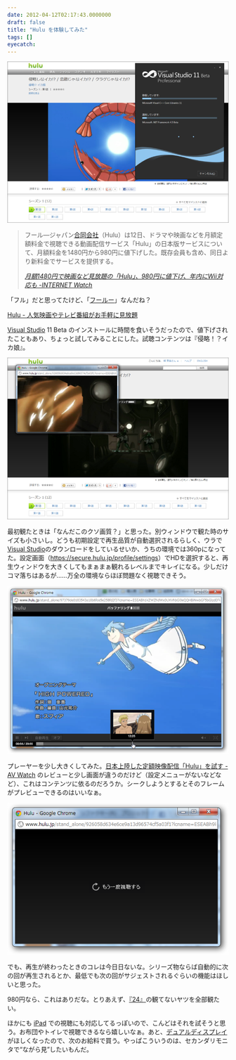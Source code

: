 ```yaml
---
date: 2012-04-12T02:17:43.0000000
draft: false
title: "Hulu を体験してみた"
tags: []
eyecatch: 
---
```

<p><img src="20120412015511.png" alt="f:id:daruyanagi:20120412015511p:plain" title="f:id:daruyanagi:20120412015511p:plain" class="hatena-fotolife"></p>

<blockquote cite="http://internet.watch.impress.co.jp/docs/news/20120412_525654.html">
<p>フール―ジャパン<a class="keyword" href="http://d.hatena.ne.jp/keyword/%B9%E7%C6%B1%B2%F1%BC%D2">合同会社</a>（Hulu）は12日、ドラマや映画などを月額定額料金で視聴できる動画配信サービス「Hulu」の日本版サービスについて、月額料金を1480円から980円に値下げした。既存会員も含め、同日より新料金でサービスを提供する。</p>

<cite><a href="http://internet.watch.impress.co.jp/docs/news/20120412_525654.html">&#x6708;&#x984D;1480&#x5186;&#x3067;&#x6620;&#x753B;&#x306A;&#x3069;&#x898B;&#x653E;&#x984C;&#x306E;&#x300C;Hulu&#x300D;&#x3001;980&#x5186;&#x306B;&#x5024;&#x4E0B;&#x3052;&#x3001;&#x5E74;&#x5185;&#x306B;Wii&#x5BFE;&#x5FDC;&#x3082; -INTERNET Watch</a></cite>
</blockquote>
<p>「フル」だと思ってたけど、「<a class="keyword" href="http://d.hatena.ne.jp/keyword/%A5%D5%A1%BC%A5%EB%A1%BC">フールー</a>」なんだね？</p><p><a href="http://www.hulu.jp/">Hulu - &#x4EBA;&#x6C17;&#x6620;&#x753B;&#x3084;&#x30C6;&#x30EC;&#x30D3;&#x756A;&#x7D44;&#x304C;&#x304A;&#x624B;&#x8EFD;&#x306B;&#x898B;&#x653E;&#x984C;</a></p><p><a class="keyword" href="http://d.hatena.ne.jp/keyword/Visual%20Studio">Visual Studio</a> 11 Beta のインストールに時間を食いそうだったので、値下げされたこともあり、ちょっと試してみることにした。試聴コンテンツは『侵略！？イカ娘』。</p><p><img src="20120412020144.png" alt="f:id:daruyanagi:20120412020144p:plain" title="f:id:daruyanagi:20120412020144p:plain" class="hatena-fotolife"></p><p>最初観たときは「なんだこのクソ画質？」と思った。別ウィンドウで観た時のサイズも小さいし。どうも初期設定で再生品質が自動選択されるらしく、ウラで<a class="keyword" href="http://d.hatena.ne.jp/keyword/Visual%20Studio">Visual Studio</a>のダウンロードをしているせいか、うちの環境では360pになってた。設定画面（<a href="https://secure.hulu.jp/profile/settings">https://secure.hulu.jp/profile/settings</a>）でHDを選択すると、再生ウィンドウを大きくしてもまぁまぁ観れるレベルまでキレイになる。少しだけコマ落ちはあるが……万全の環境ならほぼ問題なく視聴できそう。</p><p><img src="20120412020455.png" alt="f:id:daruyanagi:20120412020455p:plain" title="f:id:daruyanagi:20120412020455p:plain" class="hatena-fotolife"></p><p>プレーヤーを少し大きくしてみた。<a href="http://av.watch.impress.co.jp/docs/topic/20110902_474870.html">&#x65E5;&#x672C;&#x4E0A;&#x9678;&#x3057;&#x305F;&#x5B9A;&#x984D;&#x6620;&#x50CF;&#x914D;&#x4FE1;&#x300C;Hulu&#x300D;&#x3092;&#x8A66;&#x3059; -AV Watch</a> のレビューと少し画面が違うのだけど（設定メニューがないなどなど）、これはコンテンツに依るのだろうか。シークしようとするとそのフレームがプレビューできるのはいいなぁ。</p><p><img src="20120412020708.png" alt="f:id:daruyanagi:20120412020708p:plain" title="f:id:daruyanagi:20120412020708p:plain" class="hatena-fotolife"></p><p>でも、再生が終わったときのコレは今日日ないな。シリーズ物ならば自動的に次の回が再生されるとか、最低でも次の回がサジェストされるぐらいの機能はほしいと思った。</p><p>980円なら、これはありだな。とりあえず、<a class="keyword" href="http://d.hatena.ne.jp/keyword/%A1%D824%A1%D9">『24』</a>の観てないヤツを全部観たい。</p><p>ほかにも <a class="keyword" href="http://d.hatena.ne.jp/keyword/iPad">iPad</a> での視聴にも対応してるっぽいので、こんどはそれを試そうと思う。お布団やトイレで視聴できるなら嬉しいなぁ。あと、<a class="keyword" href="http://d.hatena.ne.jp/keyword/%A5%C7%A5%E5%A5%A2%A5%EB%A5%C7%A5%A3%A5%B9%A5%D7%A5%EC%A5%A4">デュアルディスプレイ</a>がほしくなったので、次のお給料で買う。やっぱこういうのは、セカンダリモニタで“ながら見”したいもんだ。</p>
